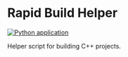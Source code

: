 # Rapid Build Helper
[![Python application](https://github.com/jszymonek/rapid-build/actions/workflows/python-app.yml/badge.svg)](https://github.com/jszymonek/rapid-build/actions/workflows/python-app.yml)

Helper script for building C++ projects.